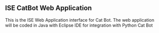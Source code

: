## ISE CatBot Web Application
This is the ISE Web Application interface for Cat Bot.
The web application will be coded in Java with Eclipse IDE for integration with Python Cat Bot
